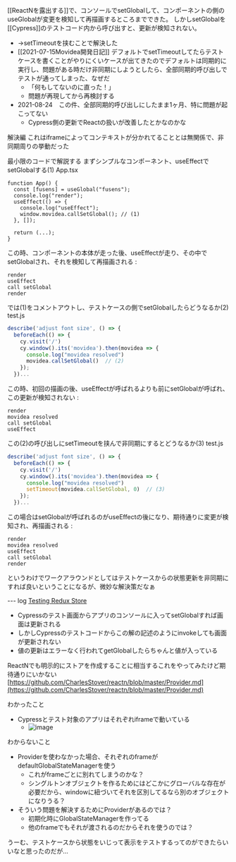 
[[ReactNを露出する]]で、コンソールでsetGlobalして、コンポーネントの側のuseGlobalが変更を検知して再描画するところまでできた。
しかしsetGlobalを[[Cypress]]のテストコード内から呼び出すと、更新が検知されない。
- →setTimeoutを挟むことで解決した
- [[2021-07-15Movidea開発日記]] デフォルトでsetTimeoutしてたらテストケースを書くことがやりにくいケースが出てきたのでデフォルトは同期的に実行し、問題がある時だけ非同期にしようとしたら、全部同期的呼び出しでテストが通ってしまった、なぜだ
    - 「何もしてないのに直った！」
    - 問題が再現してから再検討する
- 2021-08-24　この件、全部同期的呼び出しにしたまま1ヶ月、特に問題が起こってない
    - Cypress側の更新でReactの扱いが改善したとかなのかな

解決編
これはiframeによってコンテキストが分かれてることとは無関係で、非同期周りの挙動だった

最小限のコードで解説する
まずシンプルなコンポーネント、useEffectでsetGlobalする(1)
App.tsx

```
function App() {
  const [fusens] = useGlobal("fusens");
  console.log("render");
  useEffect(() => {
    console.log("useEffect");
    window.movidea.callSetGlobal(); // (1)
  }, []);

  return (...);
}
```


この時、コンポーネントの本体が走った後、useEffectが走り、その中でsetGlobalされ、それを検知して再描画される
:

```
render
useEffect
call setGlobal
render
```


では(1)をコメントアウトし、テストケースの側でsetGlobalしたらどうなるか(2)
test.js

```javascript
describe('adjust font size', () => {
  beforeEach(() => {
    cy.visit('/')
    cy.window().its('movidea').then(movidea => {
      console.log("movidea resolved")
      movidea.callSetGlobal()  // (2)
    });
  })...
```


この時、初回の描画の後、useEffectが呼ばれるよりも前にsetGlobalが呼ばれ、この更新が検知されない
:

```
render
movidea resolved
call setGlobal
useEffect
```


この(2)の呼び出しにsetTimeoutを挟んで非同期にするとどうなるか(3)
test.js

```javascript
describe('adjust font size', () => {
  beforeEach(() => {
    cy.visit('/')
    cy.window().its('movidea').then(movidea => {
      console.log("movidea resolved")
      setTimeout(movidea.callSetGlobal, 0)  // (3)
    });
  })...
```


この場合はsetGlobalが呼ばれるのがuseEffectの後になり、期待通りに変更が検知され、再描画される
:

```
render
movidea resolved
useEffect
call setGlobal
render
```


というわけでワークアラウンドとしてはテストケースからの状態更新を非同期にすれば良いということになるが、微妙な解決策だなぁ

--- log
[Testing Redux Store](https://www.cypress.io/blog/2018/11/14/testing-redux-store/)
- Cypressのテスト画面からアプリのコンソールに入ってsetGlobalすれば画面は更新される
- しかしCypressのテストコードからこの解の記述のようにinvokeしても画面が更新されない
- 値の更新はエラーなく行われてgetGlobalしたらちゃんと値が入っている

ReactNでも明示的にストアを作成することに相当するこれをやってみたけど期待通りにいかない
[https://github.com/CharlesStover/reactn/blob/master/Provider.md](https://github.com/CharlesStover/reactn/blob/master/Provider.md)

わかったこと
- Cypressとテスト対象のアプリはそれぞれiframeで動いている
    - ![image](https://gyazo.com/e26319be12d0196b26f9a1590dff7e0e/thumb/1000)

わからないこと
- Providerを使わなかった場合、それぞれのframeがdefaultGlobalStateManagerを使う
    - これがframeごとに別れてしまうのかな？
    - シングルトンオブジェクトを作るためにはどこかにグローバルな存在が必要だから、windowに紐づいてそれを区別してるなら別のオブジェクトになりうる？
- そういう問題を解決するためにProviderがあるのでは？
    - 初期化時にGlobalStateManagerを作ってる
    - 他のframeでもそれが渡されるのだからそれを使うのでは？

うーむ、テストケースから状態をいじって表示をテストするってのができたらいいなと思ったのだが…
